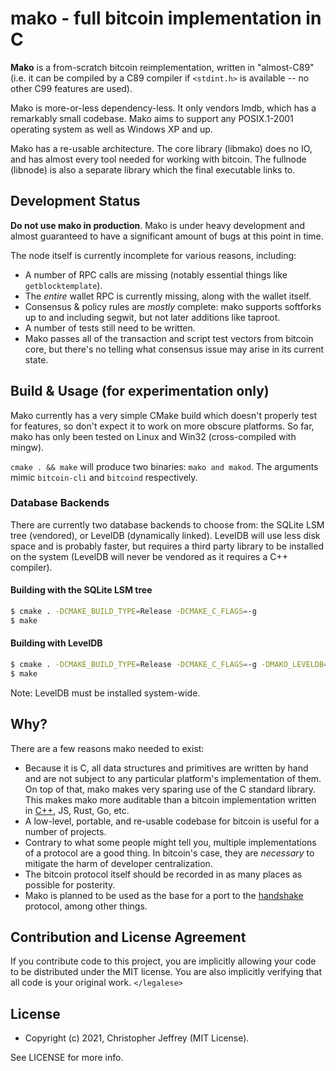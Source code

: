 # mako - full bitcoin implementation in C

__Mako__ is a from-scratch bitcoin reimplementation, written in "almost-C89"
(i.e. it can be compiled by a C89 compiler if `<stdint.h>` is available -- no
other C99 features are used).

Mako is more-or-less dependency-less. It only vendors lmdb, which has a
remarkably small codebase. Mako aims to support any POSIX.1-2001 operating
system as well as Windows XP and up.

Mako has a re-usable architecture. The core library (libmako) does no IO, and
has almost every tool needed for working with bitcoin. The fullnode (libnode)
is also a separate library which the final executable links to.

## Development Status

__Do not use mako in production__. Mako is under heavy development and almost
guaranteed to have a significant amount of bugs at this point in time.

The node itself is currently incomplete for various reasons, including:

- A number of RPC calls are missing (notably essential things like
  `getblocktemplate`).
- The _entire_ wallet RPC is currently missing, along with the wallet itself.
- Consensus & policy rules are _mostly_ complete: mako supports softforks up to
  and including segwit, but not later additions like taproot.
- A number of tests still need to be written.
- Mako passes all of the transaction and script test vectors from bitcoin core,
  but there's no telling what consensus issue may arise in its current state.

## Build & Usage (for experimentation only)

Mako currently has a very simple CMake build which doesn't properly test for
features, so don't expect it to work on more obscure platforms. So far, mako
has only been tested on Linux and Win32 (cross-compiled with mingw).

`cmake . && make` will produce two binaries: `mako and makod`. The arguments
mimic `bitcoin-cli` and `bitcoind` respectively.

### Database Backends

There are currently two database backends to choose from: the SQLite LSM tree
(vendored), or LevelDB (dynamically linked). LevelDB will use less disk space
and is probably faster, but requires a third party library to be installed on
the system (LevelDB will never be vendored as it requires a C++ compiler).

#### Building with the SQLite LSM tree

``` sh
$ cmake . -DCMAKE_BUILD_TYPE=Release -DCMAKE_C_FLAGS=-g
$ make
```

#### Building with LevelDB

``` sh
$ cmake . -DCMAKE_BUILD_TYPE=Release -DCMAKE_C_FLAGS=-g -DMAKO_LEVELDB=ON
$ make
```

Note: LevelDB must be installed system-wide.

## Why?

There are a few reasons mako needed to exist:

- Because it is C, all data structures and primitives are written by hand and
  are not subject to any particular platform's implementation of them. On top
  of that, mako makes very sparing use of the C standard library. This makes
  mako more auditable than a bitcoin implementation written in [C++][cxx], JS,
  Rust, Go, etc.
- A low-level, portable, and re-usable codebase for bitcoin is useful for a
  number of projects.
- Contrary to what some people might tell you, multiple implementations of a
  protocol are a good thing. In bitcoin's case, they are _necessary_ to
  mitigate the harm of developer centralization.
- The bitcoin protocol itself should be recorded in as many places as possible
  for posterity.
- Mako is planned to be used as the base for a port to the [handshake][hns]
  protocol, among other things.

## Contribution and License Agreement

If you contribute code to this project, you are implicitly allowing your code
to be distributed under the MIT license. You are also implicitly verifying that
all code is your original work. `</legalese>`

## License

- Copyright (c) 2021, Christopher Jeffrey (MIT License).

See LICENSE for more info.

[cxx]: http://harmful.cat-v.org/software/c++/linus
[hns]: https://handshake.org/
